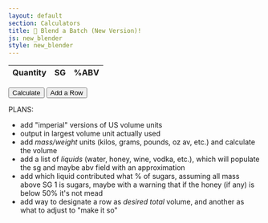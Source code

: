 ```yaml
---
layout: default
section: Calculators
title: 🥣 Blend a Batch (New Version)!
js: new_blender
style: new_blender
---
```

<script src="/assets/js/common.js" type="text/javascript"></script>

<table id="blendees">
  <thead><tr><th>Quantity</th><th>SG</th><th>%ABV</th></tr></thead>
  <tbody></tbody>
</table>
<script type="text/javascript">
  add_blender_row();
  add_blender_row();
</script>

<button type="button" onClick="blend()">Calculate</button>
<button type="button" onClick="add_blender_row()">Add a Row</button>

<div id="results"></div>

PLANS:
- add "imperial" versions of US volume units
- output in largest volume unit actually used
- add _mass/weight_ units (kilos, grams, pounds, oz av, etc.) and calculate the volume
- add a list of _liquids_ (water, honey, wine, vodka, etc.), which will populate the sg and maybe abv field with an approximation
- add which liquid contributed what % of sugars, assuming all mass above SG 1 is sugars, maybe with a warning that if the honey (if any) is below 50% it's not mead
- add way to designate a row as _desired total_ volume, and another as what to adjust to "make it so"
